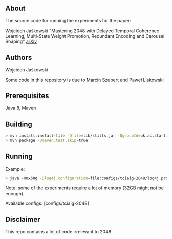 About
-----
The source code for running the experiments for the paper:

Wojciech Jaśkowski "Mastering 2048 with Delayed Temporal Coherence Learning, Multi-State Weight Promotion, Redundant Encoding and Carousel Shaping" [arXiv](https://arxiv.org/pdf/1604.05085.pdf)

Authors
-------
Wojciech Jaśkowski

Some code in this repository is due to Marcin Szubert and Paweł Liskowski

Prerequisites
-------------
Java 8, Maven

Building
--------
```bash
> mvn install:install-file -Dfile=lib/stilts.jar -DgroupId=uk.ac.starlink -DartifactId=stilts -Dversion=2.4 -Dpackaging=jar
> mvn package -Dmaven.test.skip=true
```

Running
-------
Example:
```bash
> java -Xmx50g -Dlog4j.configuration=file:configs/tciaig-2048/log4j.properties -jar cevo.jar -Dframework.properties=configs/tciaig-2048/42-33_tcl-0.5-0.5.properties -Dseed=123 -Dresults_dir=results/tcl/123
```

Note: some of the experiments require a lot of memory (32GB might not be enough).

Available configs: [configs/tciaig-2048]

Disclaimer
---------
This repo contains a lot of code irrelevant to 2048
